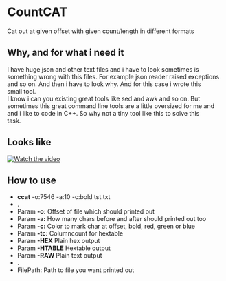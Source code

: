 
# CountCAT
Cat out at given offset with given count/length in different formats

## Why, and for what i need it
I have huge json and other text files and i have to look sometimes is  
something wrong with this files. For example json reader raised exceptions  
and so on. And then i have to look why. And for this case i wrote this  
small tool.  
I know i can you existing great tools like sed and awk and so on. But  
sometimes this great command line tools are a little oversized for me and  
and i like to code in C++. So why not a tiny tool like this to solve this  
task.

## Looks like
[![Watch the video](https://i.ytimg.com/vi/NIph9nzp0z4/hqdefault.jpg)](https://www.youtube.com/watch?v=NIph9nzp0z4)

## How to use

- **ccat** -o:7546 -a:10 -c:bold tst.txt
- .
- Param **-o:** Offset of file which should printed out
- Param **-a:** How many chars before and after should printed out too
- Param **-c:** Color to mark char at offset, bold, red, green or blue
- Param **-tc:** Columncount for hextable
- Param **-HEX** Plain hex output
- Param **-HTABLE** Hextable output
- Param **-RAW** Plain text output
- .
- FilePath: Path to file you want printed out
